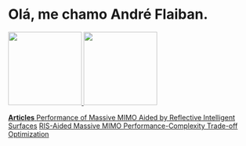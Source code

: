 # Olá, me chamo André Flaiban.
<div>
<a href="https://github.com/andref12">
<img height="150em" src="https://github-readme-stats.vercel.app/api/top-langs/?username=andref12&layout=compact&langs_count=7&theme=merko"/>
<img height="150em" src="https://github-readme-stats.vercel.app/api?username=andref12&theme=merko&show_icons=true"/>

</div>

**Articles**
[Performance of Massive MIMO Aided by Reflective Intelligent Surfaces](https://link.springer.com/article/10.1007/s10922-024-09846-4)
[RIS-Aided Massive MIMO Performance-Complexity Trade-off Optimization](https://link.springer.com/article/10.1007/s10922-024-09890-0)
